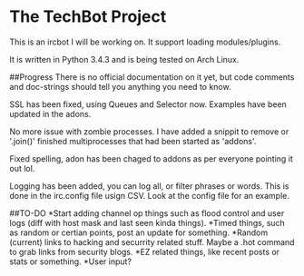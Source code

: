 # The TechBot Project

This is an ircbot I will be working on. It support loading modules/plugins. 

It is written in Python 3.4.3 and is being tested on Arch Linux.

##Progress
There is no official documentation on it yet, but code comments and doc-strings should tell you anything
you need to know.

SSL has been fixed, using Queues and Selector now. Examples have been updated in the adons.

No more issue with zombie processes. I have added a snippit to remove or '.join()' finished
multiprocesses that had been started as 'addons'.

Fixed spelling, adon has been chaged to addons as per everyone pointing it out lol.

Logging has been added, you can log all, or filter phrases or words. This is done in the irc.config file
usign CSV. Look at the config file for an example.

##TO-DO
*Start adding channel op things such as flood control and user logs (diff with host mask and last seen kinda things).
*Timed things, such as random or certian points, post an update for something.
*Random (current) links to hacking and securrity related stuff. Maybe a .hot command to grab links from security blogs.
*EZ related things, like recent posts or stats or something.
*User input?
